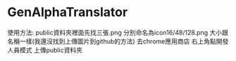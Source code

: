 # GenAlphaTranslator

使用方法:
public資料夾裡面先找三張.png 分別命名為icon16/48/128.png 大小跟名稱一樣(我還沒找到上傳圖片到github的方法)
去chrome應用商店
右上角點開發人員模式
上傳public資料夾